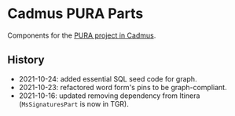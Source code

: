 # Cadmus PURA Parts

Components for the [PURA project in Cadmus](https://github.com/vedph/cadmus_pura_doc).

## History

- 2021-10-24: added essential SQL seed code for graph.
- 2021-10-23: refactored word form's pins to be graph-compliant.
- 2021-10-16: updated removing dependency from Itinera (`MsSignaturesPart` is now in TGR).
